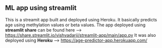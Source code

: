 ## ML app using streamlit
This is a streamit app built and deployed using Heroku.
It basically predicts age using methylation values or beta values. 
The app deployed using **streamlit share** can be found here --> https://share.streamlit.io/vishvadarji/streamlit-app/main/app.py
It was also deployed using **Heroku** --> https://age-predictor-app.herokuapp.com/
